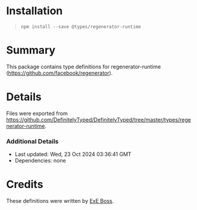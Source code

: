 # Installation
> `npm install --save @types/regenerator-runtime`

# Summary
This package contains type definitions for regenerator-runtime (https://github.com/facebook/regenerator).

# Details
Files were exported from https://github.com/DefinitelyTyped/DefinitelyTyped/tree/master/types/regenerator-runtime.

### Additional Details
 * Last updated: Wed, 23 Oct 2024 03:36:41 GMT
 * Dependencies: none

# Credits
These definitions were written by [ExE Boss](https://github.com/ExE-Boss).
